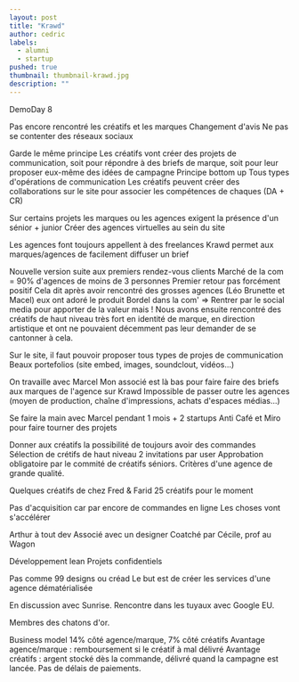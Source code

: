 ```yaml
---
layout: post
title: "Krawd"
author: cedric
labels:
  - alumni
  - startup
pushed: true
thumbnail: thumbnail-krawd.jpg
description: ""
---
```


DemoDay 8

Pas encore rencontré les créatifs et les marques
Changement d'avis
Ne pas se contenter des réseaux sociaux

Garde le même principe
Les créatifs vont créer des projets de communication, soit pour répondre à des briefs de marque, soit pour leur proposer eux-même des idées de campagne
Principe bottom up
Tous types d'opérations de communication
Les créatifs peuvent créer des collaborations sur le site pour associer les compétences de chaques (DA + CR)

Sur certains projets les marques ou les agences exigent la présence d'un sénior + junior
Créer des agences virtuelles au sein du site

Les agences font toujours appellent à des freelances
Krawd permet aux marques/agences de facilement diffuser un brief

Nouvelle version suite aux premiers rendez-vous clients
Marché de la com = 90% d'agences de moins de 3 personnes
Premier retour pas forcément positif
Cela dit après avoir rencontré des grosses agences (Léo Brunette et Macel) eux ont adoré le produit
Bordel dans la com' => Rentrer par le social media pour apporter de la valeur mais !
Nous avons ensuite rencontré des créatifs de haut niveau très fort en identité de marque, en direction artistique et ont ne pouvaient décemment pas leur demander de se cantonner à cela.

Sur le site, il faut pouvoir proposer tous types de projes de communication
Beaux portefolios (site embed, images, soundclout, vidéos...)

On travaille avec Marcel
Mon associé est là bas pour faire faire des briefs aux marques de l'agence sur Krawd
Impossible de passer outre les agences (moyen de production, chaîne d'impressions, achats d'espaces médias...)

Se faire la main avec Marcel pendant 1 mois + 2 startups Anti Café et Miro pour faire tourner des projets

Donner aux créatifs la possibilité de toujours avoir des commandes
Sélection de crétifs de haut niveau
2 invitations par user
Approbation obligatoire par le commité de créatifs séniors.
Critères d'une agence de grande qualité.

Quelques créatifs de chez Fred & Farid
25 créatifs pour le moment

Pas d'acquisition car par encore de commandes en ligne
Les choses vont s'accélérer

Arthur à tout dev
Associé avec un designer
Coatché par Cécile, prof au Wagon

Développement lean
Projets confidentiels

Pas comme 99 designs ou créad
Le but est de créer les services d'une agence dématérialisée

En discussion avec Sunrise.
Rencontre dans les tuyaux avec Google EU.

Membres des chatons d'or.

Business model 14% côté agence/marque, 7% côté créatifs
Avantage agence/marque : remboursement si le créatif à mal délivré
Avantage créatifs : argent stocké dès la commande, délivré quand la campagne est lancée. Pas de délais de paiements.










